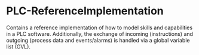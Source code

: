 # PLC-ReferenceImplementation

Contains a reference implementation of how to model skills and capabilities in a PLC software. Additionally, the exchange of incoming (instructions) and outgoing (process data and events/alarms) is handled via a global variable list (GVL).
